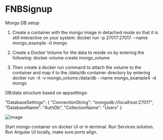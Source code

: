 # FNBSignup

Mongo DB setup

1. Create a container with the mongo image in detached mode so that it is still interactive on your system:
docker run -p 27017:27017 --name mongo_example -d mongo

2. Create a Docker Volume for the data to reside on by entering the following:
docker volume create mongo_volume

3. Then create a docker run command to attach the volume to the container and map it to the /data/db container directory by entering
docker run -it -v mongo_volume:/data/db --name mongo_example4 -d mongo

DB/data structure based on appsettings:

"DatabaseSettings": {
  "ConnectionString": "mongodb://localhost:27017",
  "DatabaseName": "AuthDb",
  "CollectionName":  "Users"
}

![image](https://user-images.githubusercontent.com/39791440/211009668-fb1a93d7-dcbe-45a7-a318-71998b2b08b1.png)

Start mongo container on docker UI or in terminal. Run Services solution. Run Angular UI locally, make sure ports align.
